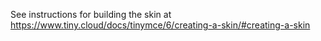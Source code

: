 See instructions for building the skin at https://www.tiny.cloud/docs/tinymce/6/creating-a-skin/#creating-a-skin
